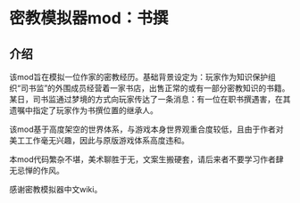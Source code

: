 # 密教模拟器mod：书撰

## 介绍
该mod旨在模拟一位作家的密教经历。基础背景设定为：玩家作为知识保护组织“司书监”的外围成员经营着一家书店，出售正常的或有一部分密教知识的书籍。
某日，司书监通过梦境的方式向玩家传达了一条消息：有一位在职书撰遇害，在其遗嘱中指定了玩家作为书撰位置的继承人。

该mod基于高度架空的世界体系，与游戏本身世界观重合度较低，且由于作者对美工工作毫无兴趣，因此与原版游戏体系高度违和。

本mod代码繁杂不堪，美术聊胜于无，文案生搬硬套，请后来者不要学习作者肆无忌惮的作风。

感谢密教模拟器中文wiki。
